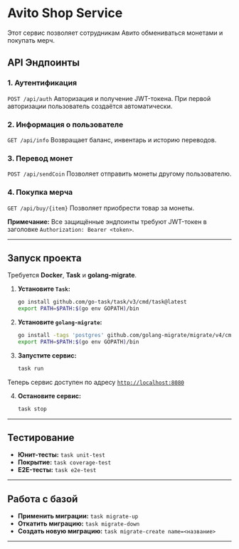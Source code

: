 # Avito Shop Service

Этот сервис позволяет сотрудникам Авито обмениваться монетами и покупать мерч.

## API Эндпоинты

### 1. **Аутентификация**
`POST /api/auth`
Авторизация и получение JWT-токена. При первой авторизации пользователь создаётся автоматически.

### 2. **Информация о пользователе**
`GET /api/info`
Возвращает баланс, инвентарь и историю переводов.

### 3. **Перевод монет**
`POST /api/sendCoin`
Позволяет отправить монеты другому пользователю.

### 4. **Покупка мерча**
`GET /api/buy/{item}`
Позволяет приобрести товар за монеты.

**Примечание:** Все защищённые эндпоинты требуют JWT-токен в заголовке `Authorization: Bearer <token>`.

---

## Запуск проекта

Требуется **Docker**, **Task** и **golang-migrate**.

1. **Установите `Task`:**
   ```sh
   go install github.com/go-task/task/v3/cmd/task@latest
   export PATH=$PATH:$(go env GOPATH)/bin
   ```

2. **Установите `golang-migrate`:**
   ```sh
   go install -tags 'postgres' github.com/golang-migrate/migrate/v4/cmd/migrate@latest
   export PATH=$PATH:$(go env GOPATH)/bin
   ```

3. **Запустите сервис:**
   ```sh
   task run
   ```
Теперь сервис доступен по адресу [`http://localhost:8080`](http://localhost:8080)

4. **Остановите сервис:**
   ```sh
   task stop
   ```

---

## Тестирование

- **Юнит-тесты:** `task unit-test`
- **Покрытие:** `task coverage-test`
- **E2E-тесты:** `task e2e-test`

---

## Работа с базой

- **Применить миграции:** `task migrate-up`
- **Откатить миграцию:** `task migrate-down`
- **Создать новую миграцию:** `task migrate-create name=<название>`

---
